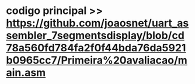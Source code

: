 # codigo principal >> https://github.com/joaosnet/uart_assembler_7segmentsdisplay/blob/cd78a560fd784fa2f0f44bda76da5921b0965cc7/Primeira%20avaliacao/main.asm
